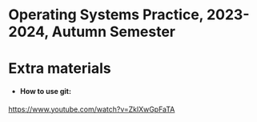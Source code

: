 # Operating Systems Practice, 2023-2024, Autumn Semester

# Extra materials
- #### How to use git: 

https://www.youtube.com/watch?v=ZklXwGpFaTA 
